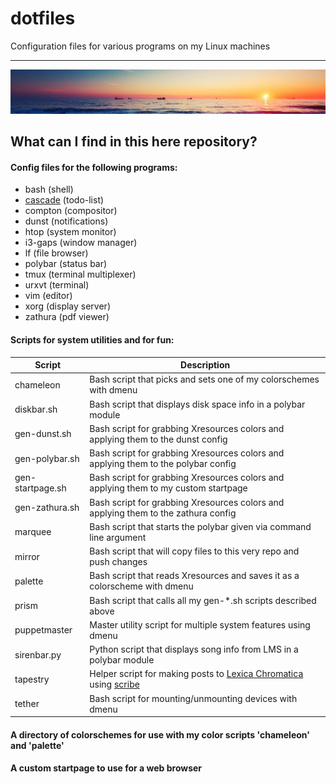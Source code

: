 # dotfiles

Configuration files for various programs on my Linux machines

------------------------------------------------------------------------------

![Lovely Sunset](masthead.jpg)

## What can I find in this here repository?

#### Config files for the following programs:

- bash (shell)
- [cascade](https://github.com/Nynergy/cascade) (todo-list)
- compton (compositor)
- dunst (notifications)
- htop (system monitor)
- i3-gaps (window manager)
- lf (file browser)
- polybar (status bar)
- tmux (terminal multiplexer)
- urxvt (terminal)
- vim (editor)
- xorg (display server)
- zathura (pdf viewer)

#### Scripts for system utilities and for fun:

Script | Description
-------|------------
chameleon | Bash script that picks and sets one of my colorschemes with dmenu
diskbar.sh | Bash script that displays disk space info in a polybar module
gen-dunst.sh | Bash script for grabbing Xresources colors and applying them to the dunst config
gen-polybar.sh | Bash script for grabbing Xresources colors and applying them to the polybar config
gen-startpage.sh | Bash script for grabbing Xresources colors and applying them to my custom startpage
gen-zathura.sh | Bash script for grabbing Xresources colors and applying them to the zathura config
marquee | Bash script that starts the polybar given via command line argument
mirror | Bash script that will copy files to this very repo and push changes
palette | Bash script that reads Xresources and saves it as a colorscheme with dmenu
prism | Bash script that calls all my gen-\*.sh scripts described above
puppetmaster | Master utility script for multiple system features using dmenu
sirenbar.py | Python script that displays song info from LMS in a polybar module
tapestry | Helper script for making posts to [Lexica Chromatica](https://lexicachromatica.xyz) using [scribe](https://github.com/Nynergy/scribe)
tether | Bash script for mounting/unmounting devices with dmenu

#### A directory of colorschemes for use with my color scripts 'chameleon' and 'palette'

#### A custom startpage to use for a web browser
